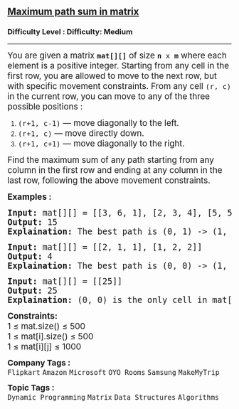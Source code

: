 <h2><a href="https://www.geeksforgeeks.org/problems/path-in-matrix3805/1?page=1&category=Dynamic%20Programming&status=unsolved&sortBy=submissions">Maximum path sum in matrix</a></h2><h3>Difficulty Level : Difficulty: Medium</h3><hr><div class="problems_problem_content__Xm_eO"><p><span style="font-size: 14pt;">You are given a matrix <code><strong>mat[][]</strong></code> of size <code><strong>n </strong>x&nbsp;<strong>m</strong></code> where each element is a positive integer. Starting from any cell in the first row, you are allowed to move to the next row, but with specific movement constraints. From any cell <code>(r, c)</code> in the current row, you can move to any of the three possible positions :</span></p>
<ol>
<li><span style="font-size: 14pt;"><code>(r+1, c-1)</code> — move diagonally to the left.</span></li>
<li><span style="font-size: 14pt;"><code>(r+1, c)</code> — move directly down.</span></li>
<li><span style="font-size: 14pt;"><code>(r+1, c+1)</code> — move diagonally to the right.</span></li>
</ol>
<p><span style="font-size: 14pt;">Find the maximum sum of any path starting from any column in the first row and ending at any column in the last row, following the above movement constraints.</span></p>
<p><span style="font-size: 14pt;"><strong>Examples :</strong></span></p>
<pre><span style="font-size: 14pt;"><strong>Input:</strong> mat[][] = [[3, 6, 1], [2, 3, 4], [5, 5, 1]]
<strong>Output:</strong> 15
<strong>Explaination:</strong> The best path is (0, 1) -&gt; (1, 2) -&gt; (2, 1). It gives the maximum sum as 15.</span></pre>
<pre><span style="font-size: 14pt;"><strong>Input:</strong> mat[][] = [[2, 1, 1], [1, 2, 2]]
<strong>Output:</strong> 4
<strong>Explaination:</strong> The best path is (0, 0) -&gt; (1, 1). It gives the maximum sum as 4.</span></pre>
<pre><span style="font-size: 14pt;"><strong>Input:</strong> mat[][] = [[25]]
<strong>Output:</strong> 25
<strong>Explaination:</strong> (0, 0) is the only cell in mat[][], so maximum path sum will be 25.</span></pre>
<p><span style="font-size: 14pt;"><strong>Constraints:</strong><br>1 ≤ mat.size() ≤ 500<br>1 ≤ mat[i].size() ≤ 500<br>1 ≤ mat[i][j] ≤ 1000</span></p></div><p><span style=font-size:18px><strong>Company Tags : </strong><br><code>Flipkart</code>&nbsp;<code>Amazon</code>&nbsp;<code>Microsoft</code>&nbsp;<code>OYO Rooms</code>&nbsp;<code>Samsung</code>&nbsp;<code>MakeMyTrip</code>&nbsp;<br><p><span style=font-size:18px><strong>Topic Tags : </strong><br><code>Dynamic Programming</code>&nbsp;<code>Matrix</code>&nbsp;<code>Data Structures</code>&nbsp;<code>Algorithms</code>&nbsp;